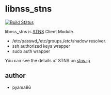 # libnss_stns
[![Build Status](https://travis-ci.org/STNS/libnss_stns.svg?branch=master)](https://travis-ci.org/STNS/libnss_stns)

libnss_stns is [STNS](https://github.com/pyama86/STNS) Client Module.
* /etc/passwd,/etc/groups,/etc/shadow resolver.
* ssh authorized keys wrapper
* sudo auth wrapper

You can see the details of STNS on [stns.jp](http://stns.jp)

## author
* pyama86
